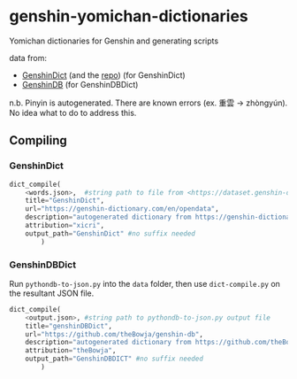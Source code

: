 # genshin-yomichan-dictionaries
Yomichan dictionaries for Genshin and generating scripts

data from:
- [GenshinDict](https://genshin-dictionary.com/en/opendata) (and the [repo](https://github.com/xicri/genshin-langdata)) (for GenshinDict)
- [GenshinDB](https://github.com/theBowja/genshin-db) (for GenshinDBDict)

n.b. Pinyin is autogenerated. There are known errors (ex. 重雲 -> zhòngyún). No idea what to do to address this.

## Compiling
### GenshinDict
```python
dict_compile(
    <words.json>,  #string path to file from <https://dataset.genshin-dictionary.com/words.json>
    title="GenshinDict", 
    url="https://genshin-dictionary.com/en/opendata", 
    description="autogenerated dictionary from https://genshin-dictionary.com/en/opendata",
    attribution="xicri",
    output_path="GenshinDict" #no suffix needed
        )
```


### GenshinDBDict
Run `pythondb-to-json.py` into the `data` folder, then use `dict-compile.py` on the resultant JSON file. 

```python
dict_compile(
    <output.json>, #string path to pythondb-to-json.py output file
    title="genshinDBDict", 
    url="https://github.com/theBowja/genshin-db", 
    description="autogenerated dictionary from https://github.com/theBowja/genshin-db",
    attribution="theBowja",
    output_path="GenshinDBDICT" #no suffix needed
        )
```

